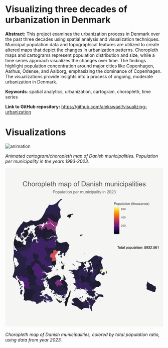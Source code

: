 # Visualizing three decades of urbanization in Denmark

**Abstract:** This project examines the urbanization process in Denmark over the past three decades using spatial analysis and visualization techniques. Municipal population data and topographical features are utilized to create altered maps that depict the changes in urbanization patterns. Choropleth maps and cartograms represent population distribution and size, while a time series approach visualizes the changes over time. The findings highlight population concentration around major cities like Copenhagen, Aarhus, Odense, and Aalborg, emphasizing the dominance of Copenhagen. The visualizations provide insights into a process of ongoing, moderate
urbanization in Denmark.

**Keywords**: spatial analytics, urbanization, cartogram, choropleth, time series

**Link to GitHub repository:** https://github.com/alekswael/visualizing-urbanization

# Visualizations

![animation](out/animation.gif)

*Animated cartogram/choropleth map of Danish municipalities. Population per municipality in the years 1993-2023.*

![choropleth](out/choropleth_X2023.png)

*Choropleth map of Danish municipalities, colored by total population ratio, using data from year 2023.*
